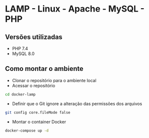 LAMP - Linux - Apache - MySQL - PHP
=======================================

Versões utilizadas
----------------------

- PHP 7.4
- MySQL 8.0

Como montar o ambiente
----------------------

- Clonar o repositório para o ambiente local
- Acessar o repositório

```bash
cd docker-lamp
```

- Definir que o Git ignore a alteração das permissões dos arquivos

```bash
git config core.fileMode false
```

- Montar o container Docker

```bash
docker-compose up -d
```
